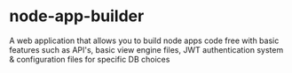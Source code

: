 # node-app-builder
A web application that allows you to build node apps code free with basic features such as API's, basic view engine files, JWT authentication system &amp; configuration files for specific DB choices
